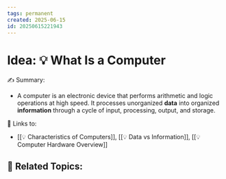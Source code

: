 ```yaml
---
tags: permanent
created: 2025-06-15
id: 20250615221943
---
```


# Idea: 💡 What Is a Computer

✍ Summary:

- A computer is an electronic device that performs arithmetic and logic operations at high speed. It processes unorganized **data** into organized **information** through a cycle of input, processing, output, and storage.


🔗 Links to:
- [[💡 Characteristics of Computers]], [[💡 Data vs Information]], [[💡 Computer Hardware Overview]]

👀 Related Topics:
- 

